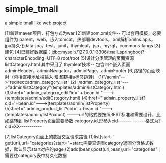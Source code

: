 # simple_tmall
a simple tmall like web project

[1]新建maven项目，打包方式为war
[2]新建pom.xml文件-- 可以套用模板，必要组件为 parent，web，嵌入tomcat，热部署devtools，
xml解析xmlns.apis，jpa持久化data-jpa，test，junit，thymleaf，jsp，mysql，commons-langs
[3]建包
[4]已建好数据库：jdbc:mysql://127.0.0.1:3306/tmall_springboot?characterEncoding=UTF-8
root/root
[5]设计分类管理的页面资源 listCategory.html
其中采用了 thymleaf技术-- 包含四个嵌入页面 adminHeader，adminNavigator，adminPage，adminFooter
[6]路径的页面映射（包括直接地址栏输入 和 超链接a标签跳转）
(1)"/admin"-->"redirect:admin_category_list"
(2)"/admin_category_list"--->"admin/listCategory"(templates/admin/listCategory.html)
(3):href="'admin_category_edit?id=' + bean.id "--->(templates/admin/editCategory.html)
(4):href="'admin_property_list?cid='+bean.id"--->(templates/admin/listProperty)
(5):href="'admin_product_list?cid=' + bean.id "--->(templates/admin/listProduct)
------url的格式要按照REST标准和需要设计，比如跳转到 listProperty页面需要参数 category.id,形参为cid-------
------格式为?cid=XX-----------

[7]listCategory页面上的数据交互请求路径
(1)list(start)：get(url),url="categories?start="+start;需要查询表category返回分页格式数据，默认显示start对应的page
(2)add(bean):post(url,bean),url="categories" ;需要往category表中持久化数据

